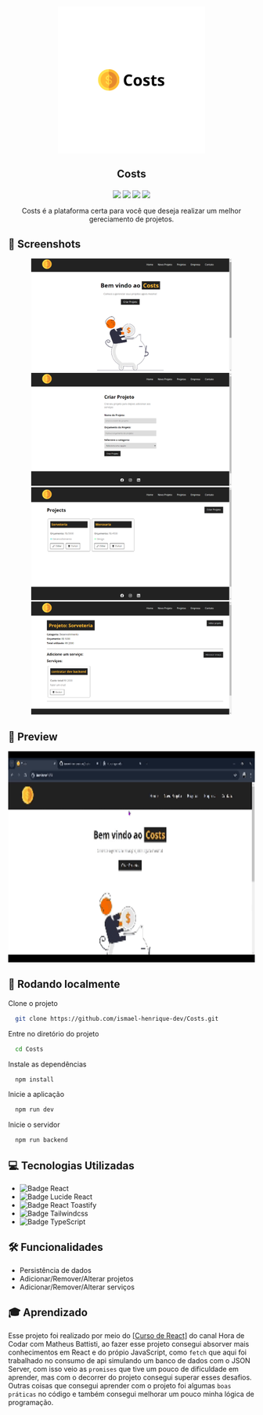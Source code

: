 <p align="center">
  <img align="center" height="300" src="src/components/imgs/Costs.png"  />
</p>

## <p align="center">Costs</p>

<p align="center">
   <img src="https://img.shields.io/badge/React-v18.2.0-white?style=for-the-badge" />
   <img src="https://img.shields.io/badge/React_Router_Dom-v6.22.0-white?style=for-the-badge" />
   <img src="https://img.shields.io/badge/NPM-v9.5.1-white?style=for-the-badge" />
   <img src="https://img.shields.io/badge/UUID-v9.0.1-white?style=for-the-badge" />
</p>

<p align="center">Costs é a plataforma certa para você que deseja realizar um melhor gereciamento de projetos.</p>


## 📸 Screenshots
<div align="center" justify-content="space-around">
  <img height="230" src="src/components/imgs/home.png" />
  <img height="230" src="src/components/imgs/newproject.png" />
  <img height="230" src="src/components/imgs/projects.png" />
  <img height="230" src="src/components/imgs/services.png" />
</div>

## 🎥 Preview

<p align="center">
  <img height="430" src="src/components/imgs/gif.gif" />
</p>

## 🚀 Rodando localmente

Clone o projeto

```bash
  git clone https://github.com/ismael-henrique-dev/Costs.git
```

Entre no diretório do projeto

```bash
  cd Costs
```

Instale as dependências

```bash
  npm install
```

Inicie a aplicação

```bash
  npm run dev
```

Inicie o servidor

```bash
  npm run backend
```

## 💻 Tecnologias Utilizadas
- ![Badge React](https://img.shields.io/badge/React-%E2%9C%94-blue?style=for-the-badge)
- ![Badge Lucide React](https://img.shields.io/badge/React_Icons-%E2%9C%94-blue?style=for-the-badge)
- ![Badge React Toastify](https://img.shields.io/badge/React%20UUID-%E2%9C%94-blue?style=for-the-badge)  
- ![Badge Tailwindcss](https://img.shields.io/badge/React_Router_Dom-%E2%9C%94-blue?style=for-the-badge)
- ![Badge TypeScript](https://img.shields.io/badge/JSON_SERVER-%E2%9C%94-blue?style=for-the-badge)

## 🛠️ Funcionalidades

- Persistência de dados
- Adicionar/Remover/Alterar projetos
- Adicionar/Remover/Alterar serviços

## 🎓 Aprendizado

Esse projeto foi realizado por meio do <a href="https://youtube.com/playlist?list=PLnDvRpP8BneyVA0SZ2okm-QBojomniQVO&si=QY90cDA-o47BM-77">[Curso de React]</a> do canal Hora de Codar com Matheus Battisti, ao fazer esse projeto consegui absorver mais conhecimentos em React e do própio JavaScript, como `fetch` que aqui foi trabalhado no consumo de api simulando um banco de dados com o JSON Server, com isso veio as `promises` que tive um pouco de dificuldade em aprender, mas com o decorrer do projeto consegui superar esses desafios. Outras coisas que consegui aprender com o projeto foi algumas `boas práticas` no código e também consegui melhorar um pouco minha lógica de programação.
